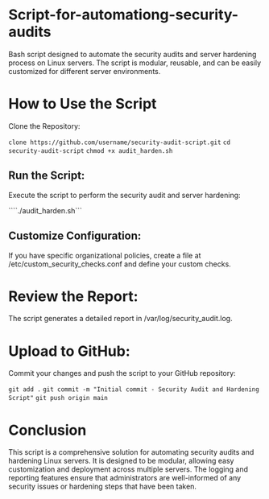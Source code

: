 # Script-for-automationg-security-audits
Bash script designed to automate the security audits and server hardening process on Linux servers. The script is modular, reusable, and can be easily customized for different server environments.

# How to Use the Script
Clone the Repository:

```clone https://github.com/username/security-audit-script.git```
```cd security-audit-script```
```chmod +x audit_harden.sh```

## Run the Script:

Execute the script to perform the security audit and server hardening:

````./audit_harden.sh```

## Customize Configuration:

If you have specific organizational policies, create a file at /etc/custom_security_checks.conf and define your custom checks.

# Review the Report:

The script generates a detailed report in /var/log/security_audit.log.

# Upload to GitHub:

Commit your changes and push the script to your GitHub repository:

```git add .```
```git commit -m "Initial commit - Security Audit and Hardening Script"```
```git push origin main```


# Conclusion

This script is a comprehensive solution for automating security audits and hardening Linux servers. It is designed to be modular, allowing easy customization and deployment across multiple servers. The logging and reporting features ensure that administrators are well-informed of any security issues or hardening steps that have been taken.
